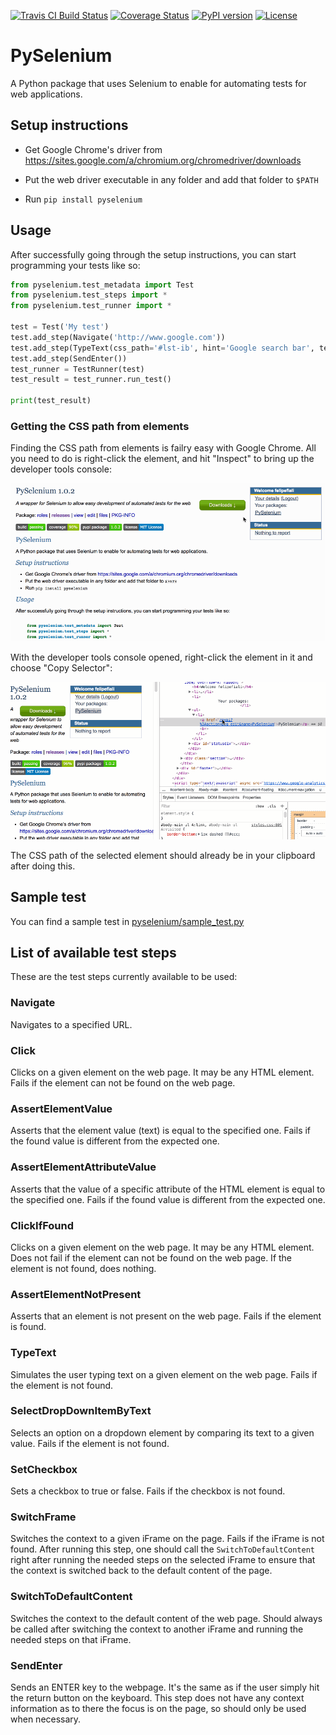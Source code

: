 [![Travis CI Build Status](https://travis-ci.org/felipefiali/PySelenium.svg?branch=master)](https://travis-ci.org/felipefiali/PySelenium)
[![Coverage Status](https://coveralls.io/repos/github/felipefiali/PySelenium/badge.svg)](https://coveralls.io/github/felipefiali/PySelenium)
[![PyPI version](https://badge.fury.io/py/PySelenium.svg)](https://badge.fury.io/py/PySelenium)
[![License](https://img.shields.io/github/license/felipefiali/pyselenium.svg)](./LICENSE)

# PySelenium 
A Python package that uses Selenium to enable for automating tests for web applications.

## Setup instructions

* Get Google Chrome's driver from https://sites.google.com/a/chromium.org/chromedriver/downloads

* Put the web driver executable in any folder and add that folder to `$PATH`

* Run `pip install pyselenium` 

## Usage

After successfully going through the setup instructions, you can start programming your tests like so:

```python
from pyselenium.test_metadata import Test
from pyselenium.test_steps import *
from pyselenium.test_runner import *

test = Test('My test')
test.add_step(Navigate('http://www.google.com'))
test.add_step(TypeText(css_path='#lst-ib', hint='Google search bar', text='Automating a Google search'))
test.add_step(SendEnter())
test_runner = TestRunner(test)
test_result = test_runner.run_test()

print(test_result)
```

### Getting the CSS path from elements

Finding the CSS path from elements is failry easy with Google Chrome. All you need to do is right-click the element, and hit "Inspect" to bring up the developer tools console:

[![Inspect](./images/Inspect.gif)](./images/Inspect.gif)

With the developer tools console opened, right-click the element in it and choose "Copy Selector":

[![Selector](./images/Selector.gif)](./images/Selector.gif)

The CSS path of the selected element should already be in your clipboard after doing this.

## Sample test

You can find a sample test in [pyselenium/sample_test.py](https://github.com/felipefiali/PySelenium/blob/master/pyselenium/sample_test.py)

## List of available test steps

These are the test steps currently available to be used:

### Navigate

Navigates to a specified URL.

### Click

Clicks on a given element on the web page. It may be any HTML element. Fails if the element can not be found on the web page.

### AssertElementValue

Asserts that the element value (text) is equal to the specified one. Fails if the found value is different from the expected one.

### AssertElementAttributeValue

Asserts that the value of a specific attribute of the HTML element is equal to the specified one. Fails if the found value is different from the expected one.

### ClickIfFound

Clicks on a given element on the web page. It may be any HTML element. Does not fail if the element can not be found on the web page. If the element is not found, does nothing.

### AssertElementNotPresent

Asserts that an element is not present on the web page. Fails if the element is found.

### TypeText

Simulates the user typing text on a given element on the web page. Fails if the element is not found.

### SelectDropDownItemByText

Selects an option on a dropdown element by comparing its text to a given value. Fails if the element is not found.

### SetCheckbox

Sets a checkbox to true or false. Fails if the checkbox is not found.

### SwitchFrame

Switches the context to a given iFrame on the page. Fails if the iFrame is not found. After running this step, one should call the `SwitchToDefaultContent` right after running the needed steps on the selected iFrame to ensure that the context is switched back to the default content of the page.

### SwitchToDefaultContent

Switches the context to the default content of the web page. Should always be called after switching the context to another iFrame and running the needed steps on that iFrame.

### SendEnter

Sends an ENTER key to the webpage. It's the same as if the user simply hit the return button on the keyboard. This step does not have any context information as to there the focus is on the page, so should only be used when necessary.